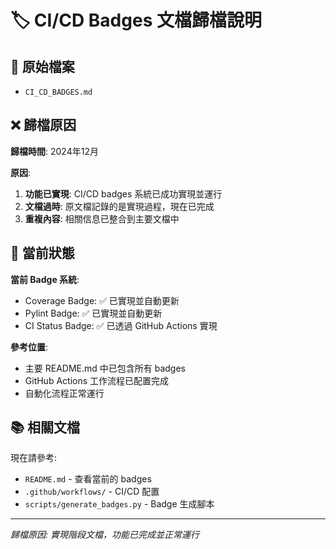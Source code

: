 # 🏷️ CI/CD Badges 文檔歸檔說明

## 📄 原始檔案
- `CI_CD_BADGES.md`

## ❌ 歸檔原因

**歸檔時間**: 2024年12月

**原因**:
1. **功能已實現**: CI/CD badges 系統已成功實現並運行
2. **文檔過時**: 原文檔記錄的是實現過程，現在已完成
3. **重複內容**: 相關信息已整合到主要文檔中

## 🔄 當前狀態

**當前 Badge 系統**:
- Coverage Badge: ✅ 已實現並自動更新
- Pylint Badge: ✅ 已實現並自動更新  
- CI Status Badge: ✅ 已透過 GitHub Actions 實現

**參考位置**:
- 主要 README.md 中已包含所有 badges
- GitHub Actions 工作流程已配置完成
- 自動化流程正常運行

## 📚 相關文檔

現在請參考:
- `README.md` - 查看當前的 badges
- `.github/workflows/` - CI/CD 配置
- `scripts/generate_badges.py` - Badge 生成腳本

---

*歸檔原因: 實現階段文檔，功能已完成並正常運行*